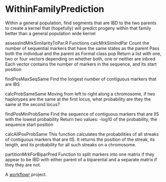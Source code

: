 # WithinFamilyPrediction
Within a general population, find segments that are IBD to the two parents to
create a kernel that (hopefully) will predict progeny within that family better
than a general population wide kernel

assessIndMrkSimilarityToPar.R
Functions
calcMrkSimIndPar
Count the number of sequential markers that have the same states as the parent
Pass both the individual and the parent as Formal class pop
Return a list with one, two or four vectors depending on whether both, one
or neither are inbred
Each vector contains the number of markers in the sequence, and its start position

findPosMaxSeqSame
Find the longest number of contiguous markers that are IBS

calcProbSameSame
Moving from left to right along a chromosome, if two haplotypes are the same
at the first locus, what probability are they the same at the second locus?

findPosMinProbSame
Find the sequence of contiguous markers that are IIS with the lowest probability
Return two values: -log10 of the probability, the sequence start position

calcAllPosProbSame
This function calculates the probabilities of all streaks of contiguous
markers that are IIS. It returns the position of the streak, its length, and
its probability for all such streaks on a chromosome.

partitionMrkForBiparPred
Function to split markers into one matrix if they appear to be IBD with either
parent of a biparental and a separate matrix if they they are not.


A [workflowr][] project.

[workflowr]: https://github.com/workflowr/workflowr

